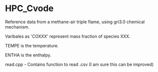 # HPC_Cvode

Reference data from a methane-air triple flame, using gri3.0 chemical mechanism. 

Varibales as 'COXXX' represent mass fraction of species XXX.

TEMPE is the temperature.

ENTHA is the enthalpy. 

read.cpp - Contains function to read .csv (I am sure this can be improved)
